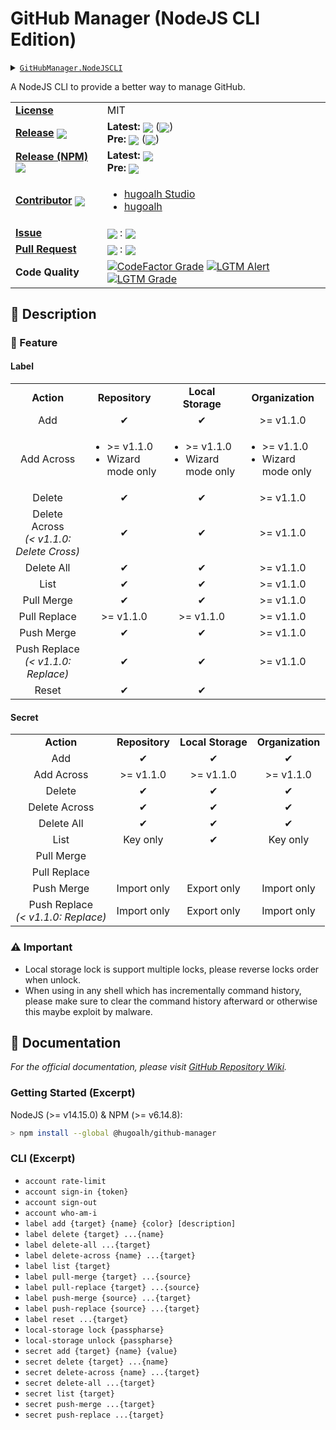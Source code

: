 # GitHub Manager (NodeJS CLI Edition)

<details>
  <summary><a href="https://github.com/hugoalh-studio/github-manager-nodejscli"><code>GitHubManager.NodeJSCLI</code></a></summary>
  <img align="center" alt="GitHub Language Count" src="https://img.shields.io/github/languages/count/hugoalh-studio/github-manager-nodejscli?logo=github&logoColor=ffffff&style=flat-square" />
  <img align="center" alt="GitHub Top Langauge" src="https://img.shields.io/github/languages/top/hugoalh-studio/github-manager-nodejscli?logo=github&logoColor=ffffff&style=flat-square" />
  <img align="center" alt="GitHub Repo Size" src="https://img.shields.io/github/repo-size/hugoalh-studio/github-manager-nodejscli?logo=github&logoColor=ffffff&style=flat-square" />
  <img align="center" alt="GitHub Code Size" src="https://img.shields.io/github/languages/code-size/hugoalh-studio/github-manager-nodejscli?logo=github&logoColor=ffffff&style=flat-square" />
  <img align="center" alt="GitHub Watcher" src="https://img.shields.io/github/watchers/hugoalh-studio/github-manager-nodejscli?logo=github&logoColor=ffffff&style=flat-square" />
  <img align="center" alt="GitHub Star" src="https://img.shields.io/github/stars/hugoalh-studio/github-manager-nodejscli?logo=github&logoColor=ffffff&style=flat-square" />
  <img align="center" alt="GitHub Fork" src="https://img.shields.io/github/forks/hugoalh-studio/github-manager-nodejscli?logo=github&logoColor=ffffff&style=flat-square" />
</details>

A NodeJS CLI to provide a better way to manage GitHub.

<table>
  <tr>
    <td><a href="./LICENSE.md"><b>License</b></a></td>
    <td>MIT</td>
  </tr>
  <tr>
    <td><a href="https://github.com/hugoalh-studio/github-manager-nodejscli/releases"><b>Release</b></a> <img align="center" src="https://img.shields.io/github/downloads/hugoalh-studio/github-manager-nodejscli/total?label=%20&style=flat-square" /></td>
    <td>
      <b>Latest:</b> <img align="center" src="https://img.shields.io/github/release/hugoalh-studio/github-manager-nodejscli?sort=semver&label=%20&style=flat-square" /> (<img align="center" src="https://img.shields.io/github/release-date/hugoalh-studio/github-manager-nodejscli?label=%20&style=flat-square" />)<br />
      <b>Pre:</b> <img align="center" src="https://img.shields.io/github/release/hugoalh-studio/github-manager-nodejscli?include_prereleases&sort=semver&label=%20&style=flat-square" /> (<img align="center" src="https://img.shields.io/github/release-date-pre/hugoalh-studio/github-manager-nodejscli?label=%20&style=flat-square" />)
    </td>
  </tr>
  <tr>
    <td><a href="https://www.npmjs.com/package/@hugoalh/github-manager"><b>Release (NPM)</b></a> <img align="center" src="https://img.shields.io/npm/dt/@hugoalh/github-manager?label=%20&style=flat-square" /></td>
    <td>
      <b>Latest:</b> <img align="center" src="https://img.shields.io/npm/v/@hugoalh/github-manager/latest?label=%20&style=flat-square" /><br />
      <b>Pre:</b> <img align="center" src="https://img.shields.io/npm/v/@hugoalh/github-manager/pre?label=%20&style=flat-square" />
    </td>
  </tr>
  <tr>
    <td><a href="https://github.com/hugoalh-studio/github-manager-nodejscli/graphs/contributors"><b>Contributor</b></a> <img align="center" src="https://img.shields.io/github/contributors/hugoalh-studio/github-manager-nodejscli?label=%20&style=flat-square" /></td>
    <td><ul>
        <li><a href="https://github.com/hugoalh-studio">hugoalh Studio</a></li>
        <li><a href="https://github.com/hugoalh">hugoalh</a></li>
    </ul></td>
  </tr>
  <tr>
    <td><a href="https://github.com/hugoalh-studio/github-manager-nodejscli/issues?q=is%3Aissue"><b>Issue</b></a></td>
    <td><img align="center" src="https://img.shields.io/github/issues-raw/hugoalh-studio/github-manager-nodejscli?label=%20&style=flat-square" /> : <img align="center" src="https://img.shields.io/github/issues-closed-raw/hugoalh-studio/github-manager-nodejscli?label=%20&style=flat-square" /></td>
  </tr>
  <tr>
    <td><a href="https://github.com/hugoalh-studio/github-manager-nodejscli/pulls?q=is%3Apr"><b>Pull Request</b></a></td>
    <td><img align="center" src="https://img.shields.io/github/issues-pr-raw/hugoalh-studio/github-manager-nodejscli?label=%20&style=flat-square" /> : <img align="center" src="https://img.shields.io/github/issues-pr-closed-raw/hugoalh-studio/github-manager-nodejscli?label=%20&style=flat-square" /></td>
  </tr>
  <tr>
    <td><b>Code Quality</b></td>
    <td>
      <a href="https://www.codefactor.io/repository/github/hugoalh-studio/github-manager-nodejscli"><img align="center" alt="CodeFactor Grade" src="https://img.shields.io/codefactor/grade/github/hugoalh-studio/github-manager-nodejscli?logo=codefactor&logoColor=ffffff&style=flat-square" /></a>
      <a href="https://lgtm.com/projects/g/hugoalh-studio/github-manager-nodejscli/alerts"><img align="center" alt="LGTM Alert" src="https://img.shields.io/lgtm/alerts/g/hugoalh-studio/github-manager-nodejscli?label=%20&logo=lgtm&logoColor=ffffff&style=flat-square" /></a>
      <a href="https://lgtm.com/projects/g/hugoalh-studio/github-manager-nodejscli/context:javascript"><img align="center" alt="LGTM Grade" src="https://img.shields.io/lgtm/grade/javascript/g/hugoalh-studio/github-manager-nodejscli?logo=lgtm&logoColor=ffffff&style=flat-square" /></a>
    </td>
  </tr>
</table>

## 📜 Description

### 🌟 Feature

#### Label

<table>
  <tr>
    <td align="center"><b>Action</b></td>
    <td align="center"><b>Repository</b></td>
    <td align="center"><b>Local Storage</b></td>
    <td align="center"><b>Organization</b></td>
  </tr>
  <tr>
    <td align="center">Add</td>
    <td align="center">✔</td>
    <td align="center">✔</td>
    <td align="center">&gt;= v1.1.0</td>
  </tr>
  <tr>
    <td align="center">Add Across</td>
    <td><ul>
      <li>&gt;= v1.1.0</li>
      <li>Wizard mode only</li>
    </ul></td>
    <td><ul>
      <li>&gt;= v1.1.0</li>
      <li>Wizard mode only</li>
    </ul></td>
    <td><ul>
      <li>&gt;= v1.1.0</li>
      <li>Wizard mode only</li>
    </ul></td>
  </tr>
  <tr>
    <td align="center">Delete</td>
    <td align="center">✔</td>
    <td align="center">✔</td>
    <td align="center">&gt;= v1.1.0</td>
  </tr>
  <tr>
    <td align="center">Delete Across<br /><i>(&lt; v1.1.0: Delete Cross)</i></td>
    <td align="center">✔</td>
    <td align="center">✔</td>
    <td align="center">&gt;= v1.1.0</td>
  </tr>
  <tr>
    <td align="center">Delete All</td>
    <td align="center">✔</td>
    <td align="center">✔</td>
    <td align="center">&gt;= v1.1.0</td>
  </tr>
  <tr>
    <td align="center">List</td>
    <td align="center">✔</td>
    <td align="center">✔</td>
    <td align="center">&gt;= v1.1.0</td>
  </tr>
  <tr>
    <td align="center">Pull Merge</td>
    <td align="center">✔</td>
    <td align="center">✔</td>
    <td align="center">&gt;= v1.1.0</td>
  </tr>
  <tr>
    <td align="center">Pull Replace</td>
    <td align="center">&gt;= v1.1.0</td>
    <td align="center">&gt;= v1.1.0</td>
    <td align="center">&gt;= v1.1.0</td>
  </tr>
  <tr>
    <td align="center">Push Merge</td>
    <td align="center">✔</td>
    <td align="center">✔</td>
    <td align="center">&gt;= v1.1.0</td>
  </tr>
  <tr>
    <td align="center">Push Replace<br /><i>(&lt; v1.1.0: Replace)</i></td>
    <td align="center">✔</td>
    <td align="center">✔</td>
    <td align="center">&gt;= v1.1.0</td>
  </tr>
  <tr>
    <td align="center">Reset</td>
    <td align="center">✔</td>
    <td align="center">✔</td>
    <td align="center"></td>
  </tr>
</table>

#### Secret

<table>
  <tr>
    <td align="center"><b>Action</b></td>
    <td align="center"><b>Repository</b></td>
    <td align="center"><b>Local Storage</b></td>
    <td align="center"><b>Organization</b></td>
  </tr>
  <tr>
    <td align="center">Add</td>
    <td align="center">✔</td>
    <td align="center">✔</td>
    <td align="center">✔</td>
  </tr>
  <tr>
    <td align="center">Add Across</td>
    <td align="center">&gt;= v1.1.0</td>
    <td align="center">&gt;= v1.1.0</td>
    <td align="center">&gt;= v1.1.0</td>
  </tr>
  <tr>
    <td align="center">Delete</td>
    <td align="center">✔</td>
    <td align="center">✔</td>
    <td align="center">✔</td>
  </tr>
  <tr>
    <td align="center">Delete Across</td>
    <td align="center">✔</td>
    <td align="center">✔</td>
    <td align="center">✔</td>
  </tr>
  <tr>
    <td align="center">Delete All</td>
    <td align="center">✔</td>
    <td align="center">✔</td>
    <td align="center">✔</td>
  </tr>
  <tr>
    <td align="center">List</td>
    <td align="center">Key only</td>
    <td align="center">✔</td>
    <td align="center">Key only</td>
  </tr>
  <tr>
    <td align="center">Pull Merge</td>
    <td align="center"></td>
    <td align="center"></td>
    <td align="center"></td>
  </tr>
  <tr>
    <td align="center">Pull Replace</td>
    <td align="center"></td>
    <td align="center"></td>
    <td align="center"></td>
  </tr>
  <tr>
    <td align="center">Push Merge</td>
    <td align="center">Import only</td>
    <td align="center">Export only</td>
    <td align="center">Import only</td>
  </tr>
  <tr>
    <td align="center">Push Replace<br /><i>(&lt; v1.1.0: Replace)</i></td>
    <td align="center">Import only</td>
    <td align="center">Export only</td>
    <td align="center">Import only</td>
  </tr>
</table>

### ⚠ Important

- Local storage lock is support multiple locks, please reverse locks order when unlock.
- When using in any shell which has incrementally command history, please make sure to clear the command history afterward or otherwise this maybe exploit by malware.

## 📄 Documentation

*For the official documentation, please visit [GitHub Repository Wiki](https://github.com/hugoalh-studio/github-manager-nodejscli/wiki).*

### Getting Started (Excerpt)

NodeJS (>= v14.15.0) & NPM (>= v6.14.8):

```sh
> npm install --global @hugoalh/github-manager
```

### CLI (Excerpt)

- `account rate-limit`
- `account sign-in {token}`
- `account sign-out`
- `account who-am-i`
- `label add {target} {name} {color} [description]`
- `label delete {target} ...{name}`
- `label delete-all ...{target}`
- `label delete-across {name} ...{target}`
- `label list {target}`
- `label pull-merge {target} ...{source}`
- `label pull-replace {target} ...{source}`
- `label push-merge {source} ...{target}`
- `label push-replace {source} ...{target}`
- `label reset ...{target}`
- `local-storage lock {passpharse}`
- `local-storage unlock {passpharse}`
- `secret add {target} {name} {value}`
- `secret delete {target} ...{name}`
- `secret delete-across {name} ...{target}`
- `secret delete-all ...{target}`
- `secret list {target}`
- `secret push-merge ...{target}`
- `secret push-replace ...{target}`
